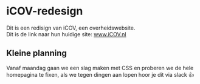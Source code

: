 # iCOV-redesign
Dit is een redisign van iCOV, een overheidswebsite.    
Dit is de link naar hun huidige site: www.iCOV.nl    

## Kleine planning
Vanaf maandag gaan we een slag maken met CSS en proberen we de hele homepagina te fixen, als we tegen dingen aan lopen hoor je dit via slack :thumbsup: